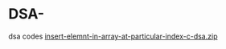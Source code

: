 # DSA-
dsa codes 
[insert-elemnt-in-array-at-particular-index-c-dsa.zip](https://github.com/adarshak07/DSA-/files/9393337/insert-elemnt-in-array-at-particular-index-c-dsa.zip)
